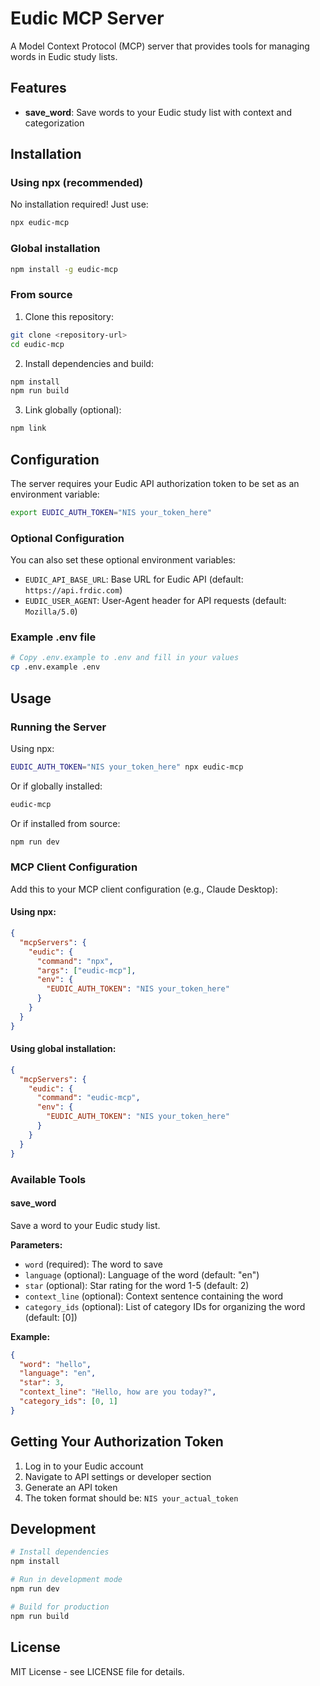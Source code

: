 # Eudic MCP Server

A Model Context Protocol (MCP) server that provides tools for managing words in Eudic study lists.

## Features

- **save_word**: Save words to your Eudic study list with context and categorization

## Installation

### Using npx (recommended)

No installation required! Just use:

```bash
npx eudic-mcp
```

### Global installation

```bash
npm install -g eudic-mcp
```

### From source

1. Clone this repository:
```bash
git clone <repository-url>
cd eudic-mcp
```

2. Install dependencies and build:
```bash
npm install
npm run build
```

3. Link globally (optional):
```bash
npm link
```

## Configuration

The server requires your Eudic API authorization token to be set as an environment variable:

```bash
export EUDIC_AUTH_TOKEN="NIS your_token_here"
```

### Optional Configuration

You can also set these optional environment variables:

- `EUDIC_API_BASE_URL`: Base URL for Eudic API (default: `https://api.frdic.com`)
- `EUDIC_USER_AGENT`: User-Agent header for API requests (default: `Mozilla/5.0`)

### Example .env file

```bash
# Copy .env.example to .env and fill in your values
cp .env.example .env
```

## Usage

### Running the Server

Using npx:
```bash
EUDIC_AUTH_TOKEN="NIS your_token_here" npx eudic-mcp
```

Or if globally installed:
```bash
eudic-mcp
```

Or if installed from source:
```bash
npm run dev
```

### MCP Client Configuration

Add this to your MCP client configuration (e.g., Claude Desktop):

#### Using npx:
```json
{
  "mcpServers": {
    "eudic": {
      "command": "npx",
      "args": ["eudic-mcp"],
      "env": {
        "EUDIC_AUTH_TOKEN": "NIS your_token_here"
      }
    }
  }
}
```

#### Using global installation:
```json
{
  "mcpServers": {
    "eudic": {
      "command": "eudic-mcp",
      "env": {
        "EUDIC_AUTH_TOKEN": "NIS your_token_here"
      }
    }
  }
}
```

### Available Tools

#### save_word

Save a word to your Eudic study list.

**Parameters:**
- `word` (required): The word to save
- `language` (optional): Language of the word (default: "en")
- `star` (optional): Star rating for the word 1-5 (default: 2)
- `context_line` (optional): Context sentence containing the word
- `category_ids` (optional): List of category IDs for organizing the word (default: [0])

**Example:**
```json
{
  "word": "hello",
  "language": "en",
  "star": 3,
  "context_line": "Hello, how are you today?",
  "category_ids": [0, 1]
}
```

## Getting Your Authorization Token

1. Log in to your Eudic account
2. Navigate to API settings or developer section
3. Generate an API token
4. The token format should be: `NIS your_actual_token`

## Development

```bash
# Install dependencies
npm install

# Run in development mode
npm run dev

# Build for production
npm run build
```

## License

MIT License - see LICENSE file for details.